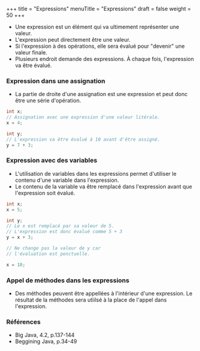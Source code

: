 +++
title = "Expressions"
menuTitle = "Expressions"
draft = false
weight = 50
+++

* Une expression est un élément qui va ultimement représenter une valeur.
* L'expression peut directement être une valeur.
* Si l'expression à des opérations, elle sera évalué pour "devenir" une valeur finale.
* Plusieurs endroit demande des expressions. À chaque fois, l'expression va être évalué.

### Expression dans une assignation
* La partie de droite d'une assignation est une expression et peut donc être une série d'opération.

```java
int x;
// Assignation avec une expression d'une valeur litérale.
x = 4;

int y;
// L'expression va être évalué à 10 avant d'être assigné.
y = 7 + 3;
```

### Expression avec des variables
* L'utilisation de variables dans les expressions permet d'utiliser le contenu d'une variable dans l'expression.
* Le contenu de la variable va être remplacé dans l'expression avant que l'expression soit évalué.

```java
int x;
x = 5;

int y;
// Le x est remplacé par sa valeur de 5.
// L'expression est donc évalué comme 5 + 3
y = x + 3;

// Ne change pas la valeur de y car
// l'évaluation est ponctuelle.

x = 10;
```

### Appel de méthodes dans les expressions
* Des méthodes peuvent être appellées à l'intérieur d'une expression. Le résultat de la méthodes sera utiilsé à la place de l'appel dans l'expression.

### Références

* Big Java, 4.2, p.137-144
* Beggining Java, p.34-49
